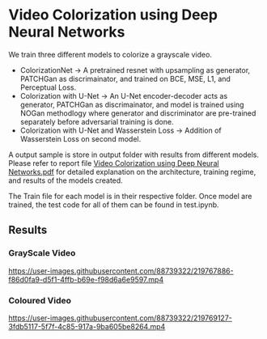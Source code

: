 # Video Colorization using Deep Neural Networks

We train three different models to colorize a grayscale video.

- ColorizationNet -> A pretrained resnet with upsampling as generator, PATCHGan as discrimainator, and trained on BCE, MSE, L1, and Perceptual Loss.
- Colorization with U-Net -> An U-Net encoder-decoder acts as generator, PATCHGan as discrimainator, and model is trained using NOGan methodlogy where generator and discriminator are pre-trained separately before adversarial training is done.
- Colorization with U-Net and Wasserstein Loss -> Addition of Wasserstein Loss on second model.

A output sample is store in output folder with results from different models. Please refer to report file [Video Colorization using Deep Neural Networks.pdf](https://github.com/hanzalah21027/Video-Colorization-using-Deep-Neural-Networks/blob/main/Video%20Colorization%20using%20Deep%20Neural%20Networks.pdf) for detailed explanation on the architecture, training regime, and results of the models created.

The Train file for each model is in their respective folder. Once model are trained, the test code for all of them can be found in test.ipynb.

## Results

### GrayScale Video
https://user-images.githubusercontent.com/88739322/219767886-f86d0fa9-d5f1-4ffb-b69e-f98d6a6e9597.mp4


### Coloured Video
https://user-images.githubusercontent.com/88739322/219769127-3fdb5117-5f7f-4c85-917a-9ba605be8264.mp4

